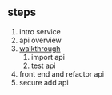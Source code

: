 ## steps

1. intro service
1. api overview
1. [walkthrough](https://learn.microsoft.com/en-us/azure/api-management/import-and-publish)
   1. import api
   1. test api
1. front end and refactor api
1. secure add api




